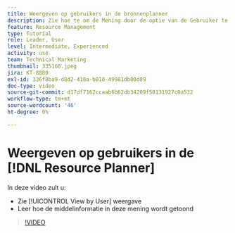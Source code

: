 ```yaml
---
title: Weergeven op gebruikers in de bronnenplanner
description: Zie hoe te om de Mening door de optie van de Gebruiker te gebruiken en hoe de middelinformatie in deze mening wordt getoond.
feature: Resource Management
type: Tutorial
role: Leader, User
level: Intermediate, Experienced
activity: use
team: Technical Marketing
thumbnail: 335168.jpeg
jira: KT-8880
exl-id: 336f8ba9-d8d2-410a-b010-49981db00d89
doc-type: video
source-git-commit: d17df7162ccaab6b62db34209f50131927c0a532
workflow-type: tm+mt
source-wordcount: '46'
ht-degree: 0%

---
```


# Weergeven op gebruikers in de [!DNL Resource Planner]

In deze video zult u:

* Zie [!UICONTROL View by User] weergave
* Leer hoe de middelinformatie in deze mening wordt getoond


>[!VIDEO](https://video.tv.adobe.com/v/335168/?quality=12&learn=on&enablevpops)
